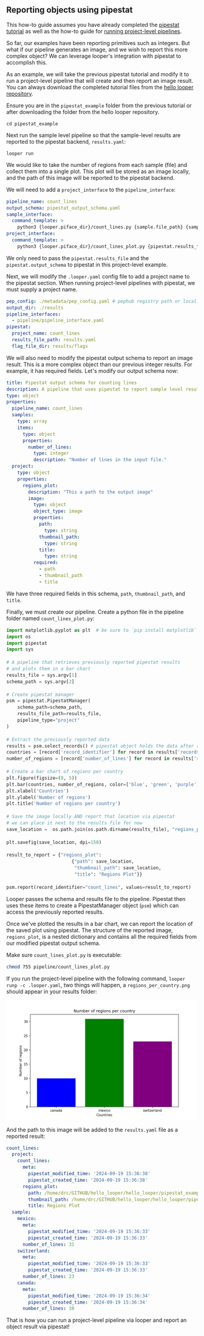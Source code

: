 
## Reporting objects using pipestat

This how-to guide assumes you have already completed the [pipestat tutorial](../user-tutorial/user-pipestat.md) as well as the how-to guide for [running project-level pipelines](project-level-pipelines.md).

So far, our examples have been reporting primitives such as integers. But what if our pipeline generates an image, and we wish to report this more complex object? We can leverage looper's integration with pipestat to accomplish this.

As an example, we will take the previous pipestat tutorial and modify it to run a project-level pipeline that will create and then report an image result. You can always download the completed tutorial files from the [hello looper repository](https://github.com/pepkit/hello_looper).


Ensure you are in the `pipestat_example` folder from the previous tutorial or after downloading the folder from the hello looper repository.

```shell
cd pipestat_example
```

Next run the sample level pipeline so that the sample-level results are reported to the pipestat backend, `results.yaml`:

```shell
looper run
```

We would like to take the number of regions from each sample (file) and collect them into a single plot. This plot will be stored as an image locally, and the path of this image will be reported to the pipestat backend.


We will need to add a `project_interface` to the `pipeline_interface`:

```yaml title="pipeline_interface.yaml" hl_lines="6-9"
pipeline_name: count_lines
output_schema: pipestat_output_schema.yaml
sample_interface:
  command_template: >
    python3 {looper.piface_dir}/count_lines.py {sample.file_path} {sample.sample_name} {pipestat.results_file} {pipestat.output_schema}
project_interface:
  command_template: >
    python3 {looper.piface_dir}/count_lines_plot.py {pipestat.results_file} {pipestat.output_schema}
```

We only need to pass the `pipestat.results_file` and the `pipestat.output_schema` to pipestat in this project-level example.

Next, we will modify the `.looper.yaml` config file to add a project name to the pipestat section. When running project-level pipelines with pipestat, we must supply a project name.

```yaml title=".looper.yaml" hl_lines="6"
pep_config: ./metadata/pep_config.yaml # pephub registry path or local path
output_dir: ./results
pipeline_interfaces:
  - pipeline/pipeline_interface.yaml
pipestat:
  project_name: count_lines
  results_file_path: results.yaml
  flag_file_dir: results/flags
```

We will also need to modify the pipestat output schema to report an image result. This is a more complex object than our previous integer results. For example, it has required fields. Let's modify our output schema now:

```yaml title="pipestat_output_schema.yaml" hl_lines="14-33"
title: Pipestat output schema for counting lines
description: A pipeline that uses pipestat to report sample level results.
type: object
properties:
  pipeline_name: count_lines
  samples:
    type: array
    items:
      type: object
      properties:
        number_of_lines:
          type: integer
          description: "Number of lines in the input file."
  project:
    type: object
    properties:
      regions_plot:
        description: "This a path to the output image"
        image:
          type: object
          object_type: image
          properties:
            path:
              type: string
            thumbnail_path:
              type: string
            title:
              type: string
          required:
            - path
            - thumbnail_path
            - title
```
We have three required fields in this schema, `path`, `thumbnail_path`, and `title`.

Finally, we must create our pipeline. Create a python file in the pipeline folder named `count_lines_plot.py`:

```py title="count_lines_plot.py"
import matplotlib.pyplot as plt  # be sure to `pip install matplotlib`
import os
import pipestat
import sys

# A pipeline that retrieves previously reported pipestat results
# and plots them in a bar chart
results_file = sys.argv[1]
schema_path = sys.argv[2]

# Create pipestat manager
psm = pipestat.PipestatManager(
    schema_path=schema_path,
    results_file_path=results_file,
    pipeline_type="project"
)

# Extract the previously reported data
results = psm.select_records() # pipestat object holds the data after reading the results file
countries = [record['record_identifier'] for record in results['records']]
number_of_regions = [record['number_of_lines'] for record in results['records']]

# Create a bar chart of regions per country
plt.figure(figsize=(8, 5))
plt.bar(countries, number_of_regions, color=['blue', 'green', 'purple'])
plt.xlabel('Countries')
plt.ylabel('Number of regions')
plt.title('Number of regions per country')

# Save the image locally AND report that location via pipestat
# we can place it next to the results file for now
save_location =  os.path.join(os.path.dirname(results_file), "regions_per_country.png")

plt.savefig(save_location, dpi=150)

result_to_report = {"regions_plot":
                        {"path": save_location,
                         "thumbnail_path": save_location,
                         "title": "Regions Plot"}}

psm.report(record_identifier="count_lines", values=result_to_report)
```


Looper passes the schema and results file to the pipeline. Pipestat then uses these items to create a PipestatManager object (`psm`) which can access the previously reported results.
  
Once we've plotted the results in a bar chart, we can report the location of the saved plot using pipestat. The structure of the reported image, `regions_plot`, is a nested dictionary and contains all the required fields from our modified pipestat output schema.


Make sure `count_lines_plot.py` is executable:

```sh
chmod 755 pipeline/count_lines_plot.py
```


If you run the project-level pipeline with the following command,
`looper runp -c .looper.yaml`, two things will happen, a `regions_per_country.png` should appear in your results folder:

![Generated image](../img/regions_per_country.png)

And the path to this image will be added to the `results.yaml` file as a reported result:

```yaml title="results.yaml" hl_lines="7-10"
count_lines:
  project:
    count_lines:
      meta:
        pipestat_modified_time: '2024-09-19 15:36:38'
        pipestat_created_time: '2024-09-19 15:36:38'
      regions_plot:
        path: /home/drc/GITHUB/hello_looper/hello_looper/pipestat_example/./results/count_lines/regions_per_country.png
        thumbnail_path: /home/drc/GITHUB/hello_looper/hello_looper/pipestat_example/./results/count_lines/regions_per_country.png
        title: Regions Plot
  sample:
    mexico:
      meta:
        pipestat_modified_time: '2024-09-19 15:36:33'
        pipestat_created_time: '2024-09-19 15:36:33'
      number_of_lines: 31
    switzerland:
      meta:
        pipestat_modified_time: '2024-09-19 15:36:33'
        pipestat_created_time: '2024-09-19 15:36:33'
      number_of_lines: 23
    canada:
      meta:
        pipestat_modified_time: '2024-09-19 15:36:34'
        pipestat_created_time: '2024-09-19 15:36:34'
      number_of_lines: 10

```

That is how you can run a project-level pipeline via looper and report an object result via pipestat!